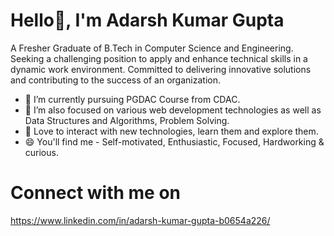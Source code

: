# Hello👋, I'm Adarsh Kumar Gupta
A Fresher Graduate of B.Tech in Computer Science and Engineering.
Seeking a challenging position to apply and enhance technical skills
in a dynamic work environment.
Committed to delivering innovative solutions and contributing to the success of an organization.
- 🔭 I’m currently pursuing PGDAC Course from CDAC.
- 🌱 I’m also focused on various web development technologies as well as Data Structures and Algorithms, Problem Solving.
- 💞️ Love to interact with new technologies, learn them and explore them. 
- 😄 You'll find me - Self-motivated, Enthusiastic, Focused, Hardworking & curious.




# Connect with me on
https://www.linkedin.com/in/adarsh-kumar-gupta-b0654a226/
<!---
Adarsh-git02/Adarsh-git02 is a ✨ special ✨ repository because its `README.md` (this file) appears on your GitHub profile.
You can click the Preview link to take a look at your changes.
--->
